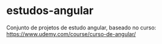 # estudos-angular
Conjunto de projetos de estudo angular, baseado no curso: https://www.udemy.com/course/curso-de-angular/
